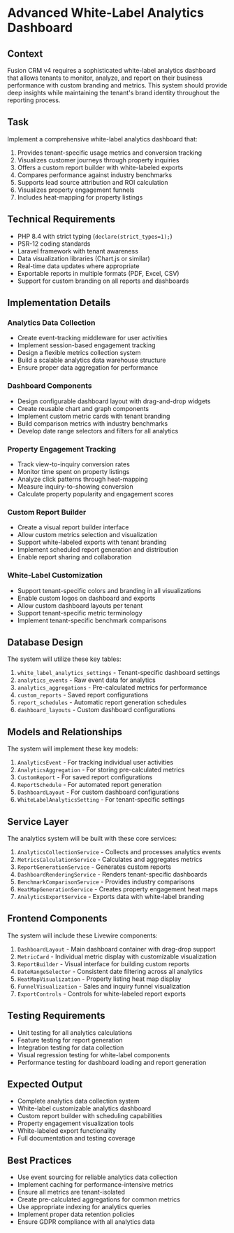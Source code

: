 # Advanced White-Label Analytics Dashboard

## Context
Fusion CRM v4 requires a sophisticated white-label analytics dashboard that allows tenants to monitor, analyze, and report on their business performance with custom branding and metrics. This system should provide deep insights while maintaining the tenant's brand identity throughout the reporting process.

## Task
Implement a comprehensive white-label analytics dashboard that:

1. Provides tenant-specific usage metrics and conversion tracking
2. Visualizes customer journeys through property inquiries
3. Offers a custom report builder with white-labeled exports
4. Compares performance against industry benchmarks
5. Supports lead source attribution and ROI calculation
6. Visualizes property engagement funnels
7. Includes heat-mapping for property listings

## Technical Requirements
- PHP 8.4 with strict typing (`declare(strict_types=1);`)
- PSR-12 coding standards
- Laravel framework with tenant awareness
- Data visualization libraries (Chart.js or similar)
- Real-time data updates where appropriate
- Exportable reports in multiple formats (PDF, Excel, CSV)
- Support for custom branding on all reports and dashboards

## Implementation Details

### Analytics Data Collection
- Create event-tracking middleware for user activities
- Implement session-based engagement tracking
- Design a flexible metrics collection system
- Build a scalable analytics data warehouse structure
- Ensure proper data aggregation for performance

### Dashboard Components
- Design configurable dashboard layout with drag-and-drop widgets
- Create reusable chart and graph components
- Implement custom metric cards with tenant branding
- Build comparison metrics with industry benchmarks
- Develop date range selectors and filters for all analytics

### Property Engagement Tracking
- Track view-to-inquiry conversion rates
- Monitor time spent on property listings
- Analyze click patterns through heat-mapping
- Measure inquiry-to-showing conversion
- Calculate property popularity and engagement scores

### Custom Report Builder
- Create a visual report builder interface
- Allow custom metrics selection and visualization
- Support white-labeled exports with tenant branding
- Implement scheduled report generation and distribution
- Enable report sharing and collaboration

### White-Label Customization
- Support tenant-specific colors and branding in all visualizations
- Enable custom logos on dashboard and exports
- Allow custom dashboard layouts per tenant
- Support tenant-specific metric terminology
- Implement tenant-specific benchmark comparisons

## Database Design
The system will utilize these key tables:

1. `white_label_analytics_settings` - Tenant-specific dashboard settings
2. `analytics_events` - Raw event data for analytics
3. `analytics_aggregations` - Pre-calculated metrics for performance
4. `custom_reports` - Saved report configurations
5. `report_schedules` - Automatic report generation schedules
6. `dashboard_layouts` - Custom dashboard configurations

## Models and Relationships
The system will implement these key models:

1. `AnalyticsEvent` - For tracking individual user activities
2. `AnalyticsAggregation` - For storing pre-calculated metrics
3. `CustomReport` - For saved report configurations
4. `ReportSchedule` - For automated report generation
5. `DashboardLayout` - For custom dashboard configurations
6. `WhiteLabelAnalyticsSetting` - For tenant-specific settings

## Service Layer
The analytics system will be built with these core services:

1. `AnalyticsCollectionService` - Collects and processes analytics events
2. `MetricsCalculationService` - Calculates and aggregates metrics
3. `ReportGenerationService` - Generates custom reports
4. `DashboardRenderingService` - Renders tenant-specific dashboards
5. `BenchmarkComparisonService` - Provides industry comparisons
6. `HeatMapGenerationService` - Creates property engagement heat maps
7. `AnalyticsExportService` - Exports data with white-label branding

## Frontend Components
The system will include these Livewire components:

1. `DashboardLayout` - Main dashboard container with drag-drop support
2. `MetricCard` - Individual metric display with customizable visualization
3. `ReportBuilder` - Visual interface for building custom reports
4. `DateRangeSelector` - Consistent date filtering across all analytics
5. `HeatMapVisualization` - Property listing heat map display
6. `FunnelVisualization` - Sales and inquiry funnel visualization
7. `ExportControls` - Controls for white-labeled report exports

## Testing Requirements
- Unit testing for all analytics calculations
- Feature testing for report generation
- Integration testing for data collection
- Visual regression testing for white-label components
- Performance testing for dashboard loading and report generation

## Expected Output
- Complete analytics data collection system
- White-label customizable analytics dashboard
- Custom report builder with scheduling capabilities
- Property engagement visualization tools
- White-labeled export functionality
- Full documentation and testing coverage

## Best Practices
- Use event sourcing for reliable analytics data collection
- Implement caching for performance-intensive metrics
- Ensure all metrics are tenant-isolated
- Create pre-calculated aggregations for common metrics
- Use appropriate indexing for analytics queries
- Implement proper data retention policies
- Ensure GDPR compliance with all analytics data
